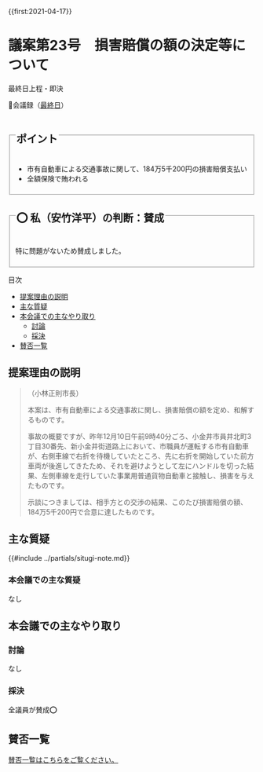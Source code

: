{{first:2021-04-17}}

# 議案第23号　損害賠償の額の決定等について

<i class="fa fa-gavel" aria-hidden="true"></i> 最終日上程・即決

<p id="read-kaigiroku">📄会議録（<a href="https://ssp.kaigiroku.net/tenant/kodaira/SpMinuteView.html?council_id=1201&schedule_id=7&minute_id=27&is_search=true">最終日</a>）</p>

<fieldset class="pnt">
  <legend><h2>ポイント</h2></legend>

- 市有自動車による交通事故に関して、184万5千200円の損害賠償支払い
- 全額保険で賄われる

</fieldset>

<fieldset class="sanpi">
  <legend><h2>⭕️ 私（安竹洋平）の判断：賛成</h2></legend>

特に問題がないため賛成しました。

</fieldset>

<div class="toc">

目次

- [提案理由の説明](#提案理由の説明)
- [主な質疑](#主な質疑)
- [本会議での主なやり取り](#本会議での主なやり取り)
  - [討論](#討論)
  - [採決](#採決-1)
- [賛否一覧](#賛否一覧)

</div>

## 提案理由の説明

> （小林正則市長）
>
> 本案は、市有自動車による交通事故に関し、損害賠償の額を定め、和解するものです。
>
> 事故の概要ですが、昨年12月10日午前9時40分ごろ、小金井市員井北町3丁目30番先、新小金井街道路上において、市職員が運転する市有自動車が、右側車線で右折を待機していたところ、先に右折を開始していた前方車両が後進してきたため、それを避けようとして左にハンドルを切った結果、左側車線を走行していた事業用普通貨物自動車と接触し、損害を与えたものです。
>
> 示談につきましては、相手方との交渉の結果、このたび損害賠償の額、184万5千200円で合意に達したものです。

<div class="ippan-situgi">

## 主な質疑
{{#include ../partials/situgi-note.md}}

### 本会議での主な質疑
なし

## 本会議での主なやり取り
### 討論
なし

### 採決

全議員が賛成⭕️

## 賛否一覧
[賛否一覧はこちらをご覧ください。](../kekka-ichiran.md#賛否)